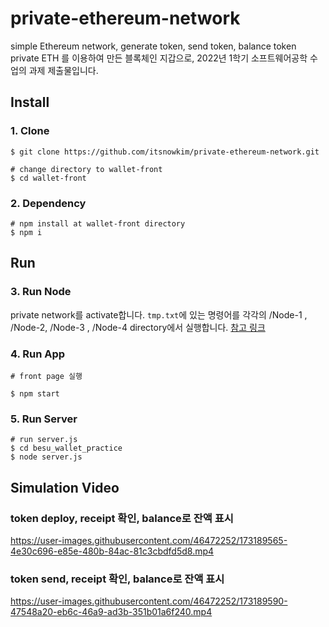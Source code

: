# private-ethereum-network
simple Ethereum network, generate token, send token, balance token
private ETH 를 이용하여 만든 블록체인 지갑으로, 2022년 1학기 소프트웨어공학 수업의 과제 제출물입니다.

## Install
### 1. Clone

```shell
$ git clone https://github.com/itsnowkim/private-ethereum-network.git

# change directory to wallet-front
$ cd wallet-front
```
### 2. Dependency

```shell
# npm install at wallet-front directory
$ npm i
```

## Run

### 3. Run Node

private network를 activate합니다.
`tmp.txt`에 있는 명령어를 각각의 /Node-1 , /Node-2, /Node-3 , /Node-4 directory에서 실행합니다.
[참고 링크](https://besu.hyperledger.org/en/stable/Tutorials/Private-Network/Create-IBFT-Network/#create-a-private-network-using-the-ibft-20-proof-of-authority-consensus-protocol)

### 4. Run App

```shell
# front page 실행

$ npm start
```

### 5. Run Server

```shell
# run server.js
$ cd besu_wallet_practice
$ node server.js
```

## Simulation Video

### token deploy, receipt 확인, balance로 잔액 표시
https://user-images.githubusercontent.com/46472252/173189565-4e30c696-e85e-480b-84ac-81c3cbdfd5d8.mp4

### token send, receipt 확인, balance로 잔액 표시
https://user-images.githubusercontent.com/46472252/173189590-47548a20-eb6c-46a9-ad3b-351b01a6f240.mp4



